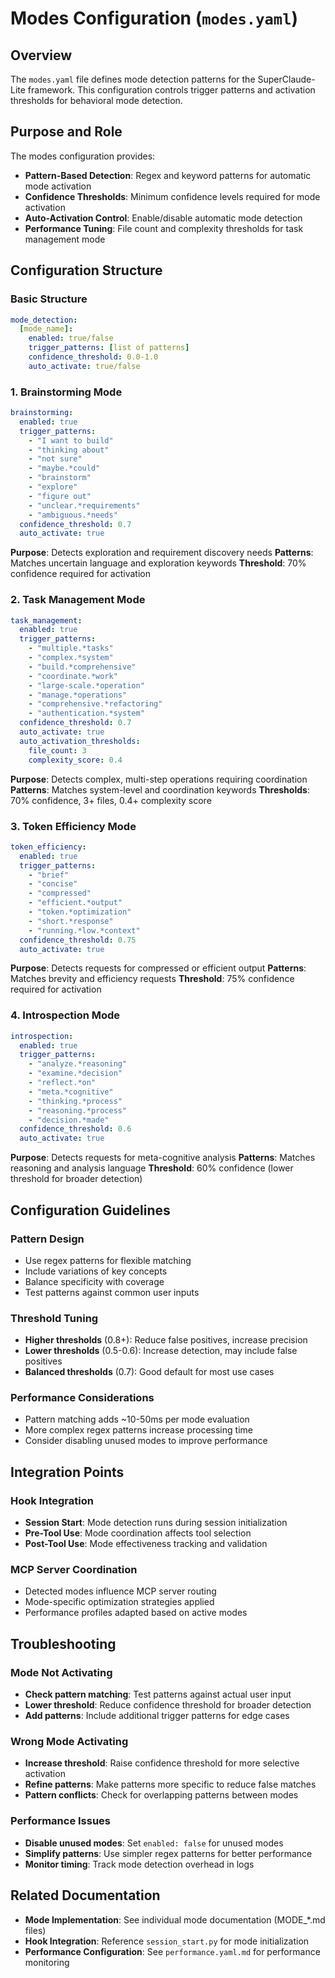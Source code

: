# Modes Configuration (`modes.yaml`)

## Overview

The `modes.yaml` file defines mode detection patterns for the SuperClaude-Lite framework. This configuration controls trigger patterns and activation thresholds for behavioral mode detection.

## Purpose and Role

The modes configuration provides:
- **Pattern-Based Detection**: Regex and keyword patterns for automatic mode activation
- **Confidence Thresholds**: Minimum confidence levels required for mode activation
- **Auto-Activation Control**: Enable/disable automatic mode detection
- **Performance Tuning**: File count and complexity thresholds for task management mode

## Configuration Structure

### Basic Structure

```yaml
mode_detection:
  [mode_name]:
    enabled: true/false
    trigger_patterns: [list of patterns]
    confidence_threshold: 0.0-1.0
    auto_activate: true/false
```

### 1. Brainstorming Mode

```yaml
brainstorming:
  enabled: true
  trigger_patterns:
    - "I want to build"
    - "thinking about"
    - "not sure"
    - "maybe.*could"
    - "brainstorm"
    - "explore"
    - "figure out"
    - "unclear.*requirements"
    - "ambiguous.*needs"
  confidence_threshold: 0.7
  auto_activate: true
```

**Purpose**: Detects exploration and requirement discovery needs
**Patterns**: Matches uncertain language and exploration keywords
**Threshold**: 70% confidence required for activation

### 2. Task Management Mode

```yaml
task_management:
  enabled: true  
  trigger_patterns:
    - "multiple.*tasks"
    - "complex.*system"
    - "build.*comprehensive"
    - "coordinate.*work"
    - "large-scale.*operation"
    - "manage.*operations"
    - "comprehensive.*refactoring"
    - "authentication.*system"
  confidence_threshold: 0.7
  auto_activate: true
  auto_activation_thresholds:
    file_count: 3
    complexity_score: 0.4
```

**Purpose**: Detects complex, multi-step operations requiring coordination
**Patterns**: Matches system-level and coordination keywords
**Thresholds**: 70% confidence, 3+ files, 0.4+ complexity score

### 3. Token Efficiency Mode

```yaml
token_efficiency:
  enabled: true
  trigger_patterns:
    - "brief"
    - "concise"
    - "compressed"
    - "efficient.*output"
    - "token.*optimization"
    - "short.*response"
    - "running.*low.*context"
  confidence_threshold: 0.75
  auto_activate: true
```

**Purpose**: Detects requests for compressed or efficient output
**Patterns**: Matches brevity and efficiency requests
**Threshold**: 75% confidence required for activation

### 4. Introspection Mode

```yaml
introspection:
  enabled: true
  trigger_patterns:
    - "analyze.*reasoning"
    - "examine.*decision"
    - "reflect.*on"
    - "meta.*cognitive"
    - "thinking.*process"
    - "reasoning.*process"
    - "decision.*made"
  confidence_threshold: 0.6
  auto_activate: true
```

**Purpose**: Detects requests for meta-cognitive analysis
**Patterns**: Matches reasoning and analysis language
**Threshold**: 60% confidence (lower threshold for broader detection)

## Configuration Guidelines

### Pattern Design
- Use regex patterns for flexible matching
- Include variations of key concepts
- Balance specificity with coverage
- Test patterns against common user inputs

### Threshold Tuning
- **Higher thresholds** (0.8+): Reduce false positives, increase precision
- **Lower thresholds** (0.5-0.6): Increase detection, may include false positives
- **Balanced thresholds** (0.7): Good default for most use cases

### Performance Considerations
- Pattern matching adds ~10-50ms per mode evaluation
- More complex regex patterns increase processing time
- Consider disabling unused modes to improve performance

## Integration Points

### Hook Integration
- **Session Start**: Mode detection runs during session initialization
- **Pre-Tool Use**: Mode coordination affects tool selection
- **Post-Tool Use**: Mode effectiveness tracking and validation

### MCP Server Coordination
- Detected modes influence MCP server routing
- Mode-specific optimization strategies applied
- Performance profiles adapted based on active modes

## Troubleshooting

### Mode Not Activating
- **Check pattern matching**: Test patterns against actual user input
- **Lower threshold**: Reduce confidence threshold for broader detection
- **Add patterns**: Include additional trigger patterns for edge cases

### Wrong Mode Activating  
- **Increase threshold**: Raise confidence threshold for more selective activation
- **Refine patterns**: Make patterns more specific to reduce false matches
- **Pattern conflicts**: Check for overlapping patterns between modes

### Performance Issues
- **Disable unused modes**: Set `enabled: false` for unused modes
- **Simplify patterns**: Use simpler regex patterns for better performance
- **Monitor timing**: Track mode detection overhead in logs

## Related Documentation

- **Mode Implementation**: See individual mode documentation (MODE_*.md files)
- **Hook Integration**: Reference `session_start.py` for mode initialization
- **Performance Configuration**: See `performance.yaml.md` for performance monitoring